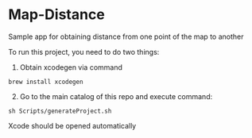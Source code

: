# Map-Distance
Sample app for obtaining distance from one point of the map to another

To run this project, you need to do two things:
1. Obtain xcodegen via command
```
brew install xcodegen
```

2. Go to the main catalog of this repo and execute command:
```
sh Scripts/generateProject.sh
```

Xcode should be opened automatically
